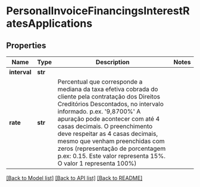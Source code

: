 # PersonalInvoiceFinancingsInterestRatesApplications

## Properties
Name | Type | Description | Notes
------------ | ------------- | ------------- | -------------
**interval** | **str** |  | 
**rate** | **str** | Percentual que corresponde a mediana da taxa efetiva cobrada do cliente pela contratação dos Direitos Creditórios Descontados, no intervalo informado. p.ex. &#x27;9,8700%&#x27; A apuração pode acontecer com até 4 casas decimais. O preenchimento deve respeitar as 4 casas decimais, mesmo que venham preenchidas com zeros (representação de porcentagem p.ex: 0.15. Este valor representa 15%. O valor 1 representa 100%)  | 

[[Back to Model list]](../README.md#documentation-for-models) [[Back to API list]](../README.md#documentation-for-api-endpoints) [[Back to README]](../README.md)

